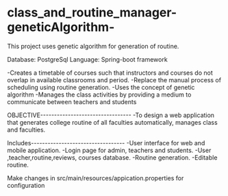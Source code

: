 # class_and_routine_manager-geneticAlgorithm-
This project uses genetic algorithm for generation of routine.

Database: PostgreSql
Language: Spring-boot framework

-Creates a timetable of courses such that instructors and courses do not overlap in available classrooms and period.
-Replace the manual process of scheduling using routine generation. 
-Uses the concept of genetic algorithm
-Manages the class activities by providing a medium to communicate between teachers and students

OBJECTIVE---------------------------------
-To design a web application that generates college routine of all faculties automatically, manages class and faculties. 


Includes----------------------------------
-User interface for web and mobile application.
-Login page for admin, teachers and students.
-User ,teacher,routine,reviews, courses database. 
-Routine generation.
-Editable routine.


Make changes in src/main/resources/appication.properties for configuration

